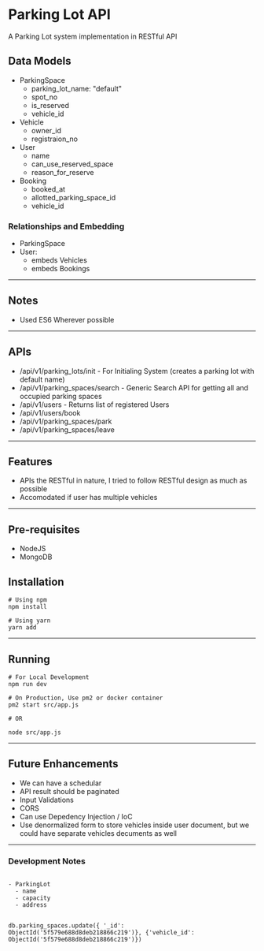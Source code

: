 # Parking Lot API

A Parking Lot system implementation in RESTful API

## Data Models

- ParkingSpace
  - parking_lot_name: "default"
  - spot_no
  - is_reserved
  - vehicle_id
- Vehicle
  - owner_id
  - registraion_no
- User
  - name
  - can_use_reserved_space
  - reason_for_reserve
- Booking
  - booked_at
  - allotted_parking_space_id
  - vehicle_id

### Relationships and Embedding

- ParkingSpace
- User:
  - embeds Vehicles
  - embeds Bookings

---

## Notes

- Used ES6 Wherever possible

---

## APIs

- /api/v1/parking_lots/init - For Initialing System (creates a parking lot with default name)
- /api/v1/parking_spaces/search - Generic Search API for getting all and occupied parking spaces
- /api/v1/users - Returns list of registered Users
- /api/v1/users/book
- /api/v1/parking_spaces/park
- /api/v1/parking_spaces/leave

---

## Features
- APIs the RESTful in nature, I tried to follow RESTful design as much as possible
- Accomodated if user has multiple vehicles

---

## Pre-requisites

- NodeJS
- MongoDB

## Installation

```shell
# Using npm
npm install

# Using yarn
yarn add
```

---

## Running

```shell
# For Local Development
npm run dev

# On Production, Use pm2 or docker container
pm2 start src/app.js

# OR

node src/app.js
```

---

## Future Enhancements
- We can have a schedular
- API result should be paginated
- Input Validations
- CORS
- Can use Depedency Injection / IoC
- Use denormalized form to store vehicles inside user document, but we could have separate vehicles decuments as well

---

### Development Notes

```shell

- ParkingLot
  - name
  - capacity
  - address


db.parking_spaces.update({ '_id': ObjectId('5f579e688d8deb218866c219')}, {'vehicle_id': ObjectId('5f579e688d8deb218866c219')})


```
